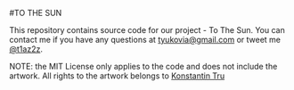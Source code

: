 #TO THE SUN

This repository contains source code for our project - To The Sun.
You can contact me if you have any questions at [tyukovia@gmail.com](mailto:tyukovia@gmail.com) or tweet me [@t1az2z](https://twitter.com/t1az2z).

NOTE: the MIT License only applies to the code and does not include the artwork. All rights to the artwork belongs to [Konstantin Tru](https://twitter.com/konstruktor_art)